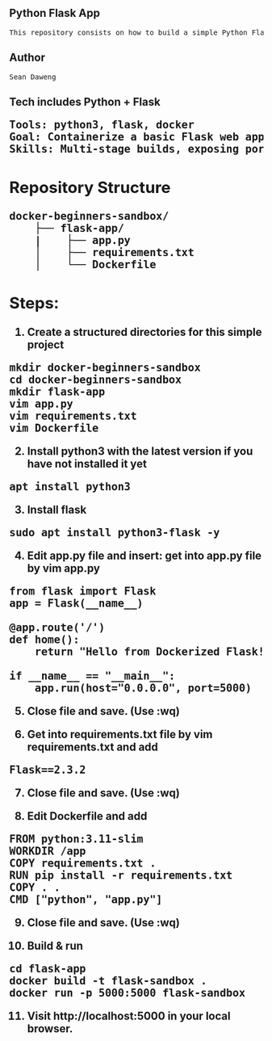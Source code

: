 <h2>Python Flask App</h2>
<pre>This repository consists on how to build a simple Python Flask App.</pre>

<h2> Author</h2>
<pre>
Sean Daweng
</pre>


<h2> Tech includes Python + Flask <h/2>
<pre>
Tools: python3, flask, docker
Goal: Containerize a basic Flask web app (hello-world API)
Skills: Multi-stage builds, exposing ports, and using requirements.txt.
</pre>

<h2>Repository Structure</h2>
<pre>
docker-beginners-sandbox/
    ├── flask-app/
    |    ├── app.py
    │    ├── requirements.txt
    │    └── Dockerfile
</pre>


<h2>Steps:</h2>

1) Create a structured directories for this simple project
<pre>
mkdir docker-beginners-sandbox
cd docker-beginners-sandbox
mkdir flask-app
vim app.py
vim requirements.txt
vim Dockerfile
</pre>

2) Install python3 with the latest version if you have not installed it yet
<pre>apt install python3</pre>

3) Install flask
<pre>sudo apt install python3-flask -y</pre>

4) Edit app.py file and insert:
get into app.py file by vim app.py
<pre>
from flask import Flask
app = Flask(__name__)

@app.route('/')
def home():
    return "Hello from Dockerized Flask!"

if __name__ == "__main__":
    app.run(host="0.0.0.0", port=5000)
</pre>
5) Close file and save. (Use :wq)

6) Get into requirements.txt file by vim requirements.txt and add
<pre>Flask==2.3.2</pre>

7) Close file and save. (Use :wq)

8) Edit Dockerfile and add
<pre>
FROM python:3.11-slim
WORKDIR /app
COPY requirements.txt .
RUN pip install -r requirements.txt
COPY . .
CMD ["python", "app.py"]
</pre>
9) Close file and save. (Use :wq)


10) Build & run
<pre>
cd flask-app
docker build -t flask-sandbox .
docker run -p 5000:5000 flask-sandbox
</pre>
11) Visit http://localhost:5000 in your local browser.
